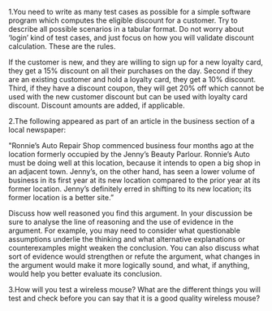 1.You need to write as many test cases as possible for a simple software program which computes the eligible discount for a customer. Try to describe all possible scenarios in a     tabular format. Do not worry about ‘login’ kind of test cases, and just focus on how you will validate discount calculation. These are the rules.  

If the customer is new, and they are willing to sign up for a new loyalty card, they get a 15% discount on all their purchases on the day. Second if they are an existing         customer and hold a loyalty card, they get a 10% discount. Third, if they have a discount coupon, they will get 20% off which cannot be used with the new customer discount but     can be used with loyalty card discount. Discount amounts are added, if applicable. 
                                    
2.The following appeared as part of an article in the business section of a local newspaper: 

"Ronnie’s Auto Repair Shop commenced business four months ago at the location formerly occupied by the Jenny’s Beauty Parlour. Ronnie’s Auto must be doing well at this           location, because it intends to open a big shop in an adjacent town. Jenny’s, on the other hand, has seen a lower volume of business in its first year at its new location         compared to the prior year at its former location. Jenny’s definitely erred in shifting to its new location; its former location is a  better site.” 
                                   
Discuss how well reasoned you find this argument. In your discussion be sure to analyse the line of reasoning and the use of evidence in the argument. For example, you may need to consider what questionable assumptions underlie the thinking and what alternative explanations or counterexamples might weaken the conclusion. You can also discuss what sort of evidence would strengthen or refute the argument, what changes in the argument would make it more logically sound, and what, if anything, would help you better evaluate its conclusion. 

3.How will you test a wireless mouse? What are the different things you will test and check before you can say that it is a good quality wireless mouse?  
